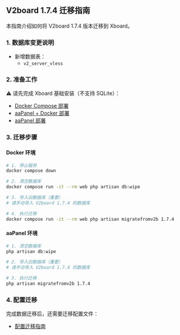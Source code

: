 ## V2board 1.7.4 迁移指南

本指南介绍如何将 V2board 1.7.4 版本迁移到 Xboard。

### 1. 数据库变更说明

- 新增数据表：
  - `v2_server_vless`

### 2. 准备工作

⚠️ 请先完成 Xboard 基础安装（不支持 SQLite）：
- [Docker Compose 部署](./docker-compose安装指南.md)
- [aaPanel + Docker 部署](./aapanel+docker安装指南.md)
- [aaPanel 部署](./aapanel安装指南.md)

### 3. 迁移步骤

#### Docker 环境

```bash
# 1. 停止服务
docker compose down

# 2. 清空数据库
docker compose run -it --rm web php artisan db:wipe

# 3. 导入旧数据库（重要）
# 请手动导入 V2board 1.7.4 的数据库

# 4. 执行迁移
docker compose run -it --rm web php artisan migratefromv2b 1.7.4
```

#### aaPanel 环境

```bash
# 1. 清空数据库
php artisan db:wipe

# 2. 导入旧数据库（重要）
# 请手动导入 V2board 1.7.4 的数据库

# 3. 执行迁移
php artisan migratefromv2b 1.7.4
```

### 4. 配置迁移

完成数据迁移后，还需要迁移配置文件：
- [配置迁移指南](./config迁移指南.md)